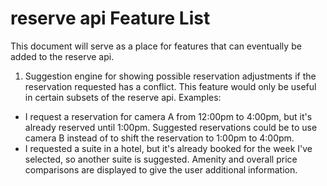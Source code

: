 reserve api Feature List
========================

This document will serve as a place for features that can eventually be added to
the reserve api.

1. Suggestion engine for showing possible reservation adjustments if the
reservation requested has a conflict. This feature would only be useful in
certain subsets of the reserve api.
Examples:

  - I request a reservation for camera A from 12:00pm to 4:00pm, but it's
    already reserved until 1:00pm. Suggested reservations could be to use
    camera B instead of to shift the reservation to 1:00pm to 4:00pm.
  - I requested a suite in a hotel, but it's already booked for the week I've
    selected, so another suite is suggested. Amenity and overall price
    comparisons are displayed to give the user additional information.
